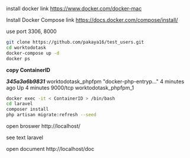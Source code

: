 install docker
 link https://www.docker.com/docker-mac

Install Docker Compose
 link https://docs.docker.com/compose/install/

use port 3306, 8000

```bash
git clone https://github.com/pakaya16/test_users.git
cd worktodotask
docker-compose up -d
docker ps
```
**copy ContainerID**

**_345a3a6b9831_**        worktodotask_phpfpm   "docker-php-entryp..."   4 minutes ago       Up 4 minutes        9000/tcp                      worktodotask_phpfpm_1

```bash
docker exec -it < ContainerID > /bin/bash
cd laravel
composer install
php artisan migrate:refresh --seed

```
open broswer
 http://localhost/
 
 see text laravel
 
open document
 http://localhost/doc